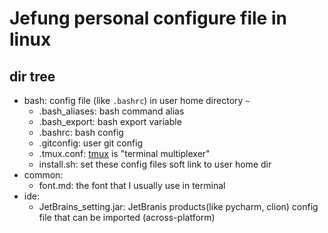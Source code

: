 # Jefung personal configure file in linux
## dir tree
* bash: config file (like `.bashrc`) in user home directory `~`
	* .bash_aliases: bash command alias
	* .bash_export: bash export variable
	* .bashrc: bash config
	* .gitconfig: user git config
	* .tmux.conf: [tmux](https://github.com/tmux/tmux) is "terminal multiplexer"
	* install.sh: set these config files soft link to user home dir
* common:
	* font.md: the font that I usually use in terminal
* ide:
	* JetBrains_setting.jar: JetBranis products(like pycharm, clion) config file that can be imported (across-platform)
